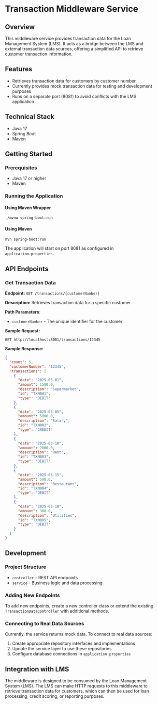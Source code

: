 # Transaction Middleware Service

## Overview
This middleware service provides transaction data for the Loan Management System (LMS). It acts as a bridge between the LMS and external transaction data sources, offering a simplified API to retrieve customer transaction information.

## Features
- Retrieves transaction data for customers by customer number
- Currently provides mock transaction data for testing and development purposes
- Runs on a separate port (8081) to avoid conflicts with the LMS application

## Technical Stack
- Java 17
- Spring Boot
- Maven

## Getting Started

### Prerequisites
- Java 17 or higher
- Maven

### Running the Application

#### Using Maven Wrapper
```bash
./mvnw spring-boot:run
```

#### Using Maven
```bash
mvn spring-boot:run
```

The application will start on port 8081 as configured in `application.properties`.

## API Endpoints

### Get Transaction Data

**Endpoint:** `GET /transactions/{customerNumber}`

**Description:** Retrieves transaction data for a specific customer

**Path Parameters:**
- `customerNumber` - The unique identifier for the customer

**Sample Request:**
```
GET http://localhost:8081/transactions/12345
```

**Sample Response:**
```json
{
  "count": 5,
  "customerNumber": "12345",
  "transactions": [
    {
      "date": "2025-03-01",
      "amount": 1500.0,
      "description": "Supermarket",
      "id": "TXN001",
      "type": "DEBIT"
    },
    {
      "date": "2025-03-05",
      "amount": 5000.0,
      "description": "Salary",
      "id": "TXN002",
      "type": "CREDIT"
    },
    {
      "date": "2025-03-10",
      "amount": 2000.0,
      "description": "Rent",
      "id": "TXN003",
      "type": "DEBIT"
    },
    {
      "date": "2025-03-15",
      "amount": 500.0,
      "description": "Restaurant",
      "id": "TXN004",
      "type": "DEBIT"
    },
    {
      "date": "2025-03-18",
      "amount": 300.0,
      "description": "Utilities",
      "id": "TXN005",
      "type": "DEBIT"
    }
  ]
}
```

## Development

### Project Structure
- `controller` - REST API endpoints
- `service` - Business logic and data processing

### Adding New Endpoints
To add new endpoints, create a new controller class or extend the existing `TransactionDataController` with additional methods.

### Connecting to Real Data Sources
Currently, the service returns mock data. To connect to real data sources:
1. Create appropriate repository interfaces and implementations
2. Update the service layer to use these repositories
3. Configure database connections in `application.properties`

## Integration with LMS
The middleware is designed to be consumed by the Loan Management System (LMS). The LMS can make HTTP requests to this middleware to retrieve transaction data for customers, which can then be used for loan processing, credit scoring, or reporting purposes.
